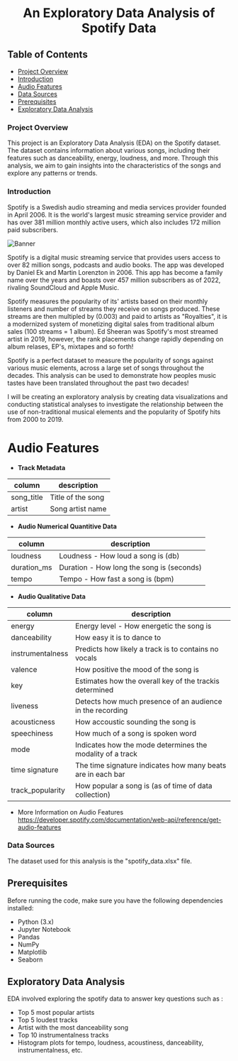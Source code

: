 # <h1 align="center">  An Exploratory Data Analysis of Spotify Data

## Table of Contents

- [Project Overview](#project-overview)
- [Introduction](#introduction)
- [Audio Features](#audio-features)
- [Data Sources](#data-sources)
- [Prerequisites](#prerequisites)
- [Exploratory Data Analysis](#exploratory-data-analysis)
  

### Project Overview
This project is an Exploratory Data Analysis (EDA) on the Spotify dataset. The dataset contains information about various songs, including their features such as danceability, energy, loudness, and more. Through this analysis, we aim to gain insights into the characteristics of the songs and explore any patterns or trends.

### Introduction

Spotify is a Swedish audio streaming and media services provider founded in April 2006. It is the world's largest music streaming service provider and has over 381 million monthly active users, which also includes 172 million paid subscribers.

![Banner](https://github.com/user-attachments/assets/097a127a-19ce-42ec-a5f0-1ea8b8a32acf)

Spotify is a digital music streaming service that provides users access to over 82 million songs, podcasts and audio books. The app was developed by Daniel Ek and Martin Lorenzton in 2006. This app has become a family name over the years and boasts over 457 million subscribers as of 2022, rivaling SoundCloud and Apple Music. 

Spotify measures the popularity of its' artists based on their monthly listeners and number of streams they receive on songs produced. These streams are then multipled by (0.003) and paid to artists as "Royalties", it is a modernized system of monetizing digital sales from traditional album sales (100 streams = 1 album). Ed Sheeran was Spotify's most streamed artist in 2019, however, the rank placements change rapidly depending on album relases, EP's, mixtapes and so forth!

Spotify is a perfect dataset to measure the popularity of songs against various music elements, across a large set of songs throughout the decades. This analysis can be used to demonstrate how peoples music tastes have been translated throughout the past two decades!

I will be creating an exploratory analysis by creating data visualizations and conducting statistical analyses to investigate the relationship between the use of non-traditional musical elements and the popularity of Spotify hits from 2000 to 2019.

# **Audio Features**

- **Track Metadata**
  
| column | description |
| --- | --- |
| song_title | Title of the song |
| artist | Song artist name|

- **Audio Numerical Quantitive Data**
  
| column | description |
| --- | --- |
| loudness | Loudness - How loud a song is (db) |
| duration_ms | Duration - How long the song is (seconds) |
| tempo | Tempo - How fast a song is (bpm) |

- **Audio Qualitative Data**
  
| column | description |
| --- | --- |
| energy | Energy level - How energetic the song is |
| danceability | How easy it is to dance to |
| instrumentalness | Predicts how likely a track is to contains no vocals |
| valence | How positive the mood of the song is |
| key | Estimates how the overall key of the trackis determined |
| liveness | Detects how much  presence of an audience in the recording |
| acousticness | How accoustic sounding the song is |
| speechiness | How much of a song is spoken word |
| mode | Indicates how the mode determines the modality of a track |
| time signature | The time signature indicates how many beats are in each bar |
| track_popularity |  How popular a song is (as of time of data collection) |

- More Information on Audio Features https://developer.spotify.com/documentation/web-api/reference/get-audio-features

### Data Sources

The dataset used for this analysis is the "spotify_data.xlsx" file. 

## Prerequisites

Before running the code, make sure you have the following dependencies installed:

- Python (3.x)
- Jupyter Notebook
- Pandas
- NumPy
- Matplotlib
- Seaborn


## Exploratory Data Analysis

EDA involved exploring the spotify data to answer key questions such as :

- Top 5 most popular artists
- Top 5 loudest tracks
- Artist with the most danceability song
- Top 10 instrumentalness tracks
- Histogram plots for tempo, loudness, acoustiness, danceability, instrumentalness, etc.
